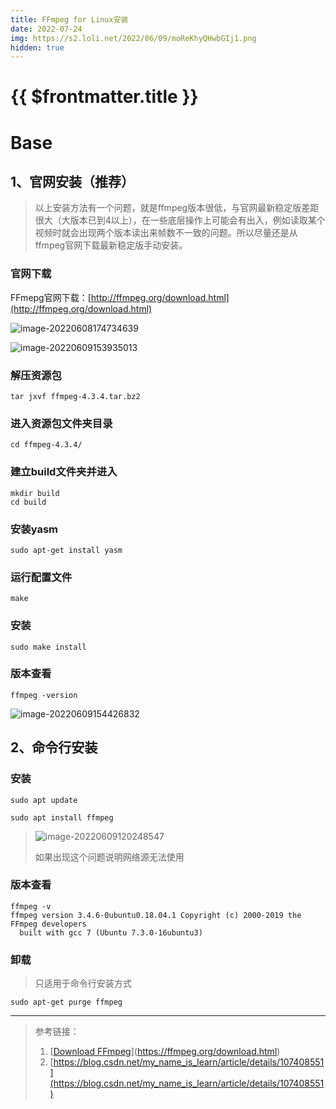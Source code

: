 ```yaml
---
title: FFmpeg for Linux安装
date: 2022-07-24
img: https://s2.loli.net/2022/06/09/moReKhyQHwbGIj1.png
hidden: true
---
```


# {{ $frontmatter.title }} <Badge type="tip" :text="String($frontmatter.date).slice(0,10)" />


# Base

## 1、官网安装（推荐）

> 以上安装方法有一个问题，就是ffmpeg版本很低，与官网最新稳定版差距很大（大版本已到4以上），在一些底层操作上可能会有出入，例如读取某个视频时就会出现两个版本读出来帧数不一致的问题。所以尽量还是从ffmpeg官网下载最新稳定版手动安装。

### 官网下载

FFmepg官网下载：[http://ffmpeg.org/download.html](http://ffmpeg.org/download.html)

![image-20220608174734639](https://s2.loli.net/2022/06/09/moReKhyQHwbGIj1.png)



![image-20220609153935013](https://s2.loli.net/2022/06/09/KfnRij4dDJFP7z6.png)



### 解压资源包

```shell
tar jxvf ffmpeg-4.3.4.tar.bz2
```

### 进入资源包文件夹目录

```shell
cd ffmpeg-4.3.4/
```

### 建立build文件夹并进入

```shell
mkdir build
cd build
```

### 安装yasm

```shell
sudo apt-get install yasm
```

### 运行配置文件

```shell
make
```

### 安装

```shell
sudo make install
```

### 版本查看

```
ffmpeg -version
```

<img src="https://s2.loli.net/2022/06/09/QT4CkLz3YSDjUnt.png" alt="image-20220609154426832"  />


## 2、命令行安装

### 安装

```shell
sudo apt update
```

```shell
sudo apt install ffmpeg
```



> ![image-20220609120248547](https://s2.loli.net/2022/06/09/H9hXYeZVR28Giuw.png)
>
> 如果出现这个问题说明网络源无法使用



### 版本查看

```shell
ffmpeg -v
ffmpeg version 3.4.6-0ubuntu0.18.04.1 Copyright (c) 2000-2019 the FFmpeg developers
  built with gcc 7 (Ubuntu 7.3.0-16ubuntu3)
```

### 卸载

> 只适用于命令行安装方式

```shell
sudo apt-get purge ffmpeg
```





--------


> 参考链接：
>
> 1. [[Download FFmpeg](https://ffmpeg.org/download.html)](https://ffmpeg.org/download.html)
> 1. [https://blog.csdn.net/my_name_is_learn/article/details/107408551](https://blog.csdn.net/my_name_is_learn/article/details/107408551)